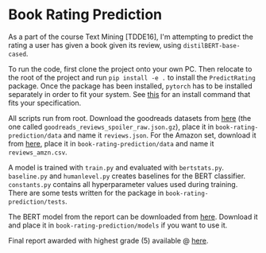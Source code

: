 # Book Rating Prediction
As a part of the course Text Mining [TDDE16], I'm attempting to predict the rating a user has given a book given its review, using `distilBERT-base-cased`. 

To run the code, first clone the project onto your own PC. Then relocate to the root of the project and run `pip install -e .` to install the `PredictRating` package. Once the package has been installed, `pytorch` has to be installed separately in order to fit your system. See [this](https://pytorch.org/get-started/locally/) for an install command that fits your specification.

All scripts run from root. Download the goodreads datasets from [here](https://mengtingwan.github.io/data/goodreads) (the one called `goodreads_reviews_spoiler_raw.json.gz`), place it in `book-rating-prediction/data` and name it `reviews.json`. For the Amazon set, download it from [here](https://www.kaggle.com/datasets/arhamrumi/amazon-product-reviews), place it in `book-rating-prediction/data` and name it `reviews_amzn.csv`.

A model is trained with `train.py` and evaluated with `bertstats.py`. `baseline.py` and `humanlevel.py` creates baselines for the BERT classifier. `constants.py` contains all hyperparameter values used during training. There are some tests written for the package in `book-rating-prediction/tests`.

The BERT model from the report can be downloaded from [here](bit.ly/41EqddH). Download it and place it in `book-rating-prediction/models` if you want to use it.

Final report awarded with highest grade (5) available @ [here](bit.ly/3QCNGph).
